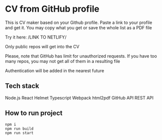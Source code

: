 # CV from GitHub profile

This is CV maker based on your Github profile. Paste a link to your profile and get it. You may copy what you get or save the whole list as a PDF file

Try it here: /LINK TO NETLIFY/

Only public repos will get into the CV

Please, note that GitHub has limit for unauthorized requests. If you have too many repos, you may not get all of them in a resulting file

Authentication will be added in the nearest future

## Tech stack

Node.js
React
Helmet
Typescript
Webpack
html2pdf
GitHub API
REST API

## How to run project

```
npm i
npm run build
npm run start
```

